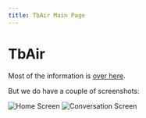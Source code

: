 ```yaml
---
title: TbAir Main Page
---
```


TbAir
=====

Most of the information is [over here](
https://wiki.mozilla.org/Thunderbird/Netbooks/Designs/Add-ons/Thunderbird_Air).

But we do have a couple of screenshots:

![Home Screen](https://github.com/bwinton/TbAir/images/Home.png)
![Conversation
Screen](https://github.com/bwinton/TbAir/images/Conversation.png)
